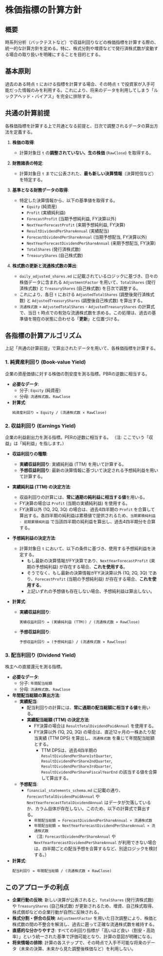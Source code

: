 # 株価指標の計算方針

## 概要

時系列分析（バックテストなど）で収益利回りなどの株価指標を計算する際の、統一的な計算方針を定める。特に、株式分割や増資などで発行済株式数が変動する場合の取り扱いを明確にすることを目的とする。

## 基本原則

過去のある時点 `t` における指標を計算する場合、その時点 `t` で投資家が入手可能だった情報のみを利用する。これにより、将来のデータを利用してしまう「ルックアヘッド・バイアス」を完全に排除する。

## 共通の計算前提

各株価指標を計算する上で共通となる前提と、日次で調整されるデータの算出方法を定義する。

1. **株価の取得**:
   * 計算対象日 `t` の**調整されていない、生の株価** (`RawClose`) を取得する。

2. **財務諸表の特定**:
   * 計算対象日 `t` までに公表された、**最も新しい決算情報**（決算短信など）を特定する。

3. **基準となる財務データの取得**:
   * 特定した決算情報から、以下の基準値を取得する。
      * `Equity` (純資産)
      * `Profit` (実績純利益)
      * `ForecastProfit` (当期予想純利益, FY決算以外)
      * `NextYearForecastProfit` (来期予想純利益, FY決算)
      * `ResultDividendPerShareAnnual` (実績配当)
      * `ForecastDividendPerShareAnnual` (当期予想配当, FY決算以外)
      * `NextYearForecastDividendPerShareAnnual` (来期予想配当, FY決算)
      * `TotalShares` (発行済株式数)
      * `TreasuryShares` (自己株式数)

4. **株式数の更新と流通株式数の算出**:
   * `daily_adjusted_shares.md` に記載されているロジックに基づき、日々の株価データに含まれる `AdjustmentFactor` を用いて、`TotalShares` (発行済株式数) と `TreasuryShares` (自己株式数) を日次で調整する。
   * これにより、各日 `t` における `AdjustedTotalShares` (調整後発行済株式数) と `AdjustedTreasuryShares` (調整後自己株式数) を算出する。
   * `流通株式数` = `AdjustedTotalShares` - `AdjustedTreasuryShares` の計算式で、当日 `t` 時点での有効な流通株式数を求める。この処理は、過去の基準値を現在の状態に合わせる「**更新**」と位置づける。

## 各指標の計算アルゴリズム

上記「共通の計算前提」で算出されたデータを用いて、各株価指標を計算する。

### 1. 純資産利回り (Book-value Yield)

企業の資産価値に対する株価の割安度を測る指標。PBRの逆数に相当する。

* **必要なデータ**:
  * 分子: `Equity` (純資産)
  * 分母: `流通株式数`、`RawClose`
* **計算式**:
  ```
  純資産利回り = Equity / (流通株式数 × RawClose)
  ```

### 2. 収益利回り (Earnings Yield)

企業の利益創出力を測る指標。PERの逆数に相当する。
（注: ここでいう「収益」は「純利益」を指します。）

*   **収益利回りの種類**:
    *   **実績収益利回り**: 実績純利益 (TTM) を用いて計算する。
    *   **予想収益利回り**: 最新の決算情報に基づいて決定される予想純利益を用いて計算する。

*   **実績純利益 (TTM) の決定方法**:
    *   収益利回りの計算には、**常に通期の純利益に相当する値**を用いる。
    *   FY決算の場合は `Profit` (当期の実績純利益) を使用する。
    *   FY決算以外 (1Q, 2Q, 3Q) の場合は、過去4四半期の `Profit` を合算して算出する。各四半期の純利益は累積値で提供されるため、`当期累積純利益 - 前期累積純利益` で当該四半期の純利益を算出し、過去4四半期分を合算する。

*   **予想純利益の決定方法**:
    *   計算対象日 `t` において、以下の条件に基づき、使用する予想純利益を決定する。
        *   もし最新の決算情報がFY決算であり、`NextYearForecastProfit` (来期の予想純利益) が存在する場合、**これを使用する**。
        *   そうでなく、もし最新の決算情報がFY決決算以外 (1Q, 2Q, 3Q) であり、`ForecastProfit` (当期の予想純利益) が存在する場合、**これを使用する**。
        *   上記いずれの予想値も存在しない場合、予想純利益は算出しない。

*   **計算式**:
    *   **実績収益利回り**:
        ```
        実績収益利回り = (実績純利益 (TTM)) / (流通株式数 × RawClose)
        ```
    *   **予想収益利回り**:
        ```
        予想収益利回り = (予想純利益) / (流通株式数 × RawClose)
        ```

### 3. 配当利回り (Dividend Yield)

株主への直接還元を測る指標。

* **必要なデータ**:
  * 分子: `年間配当総額`
  * 分母: `流通株式数`、`RawClose`
*   **年間配当総額の算出方法**:
    *   **実績配当**: 
        *   配当利回りの計算には、**常に通期の配当総額に相当する値**を用いる。
        *   **実績配当総額 (TTM) の決定方法**:
            *   FY決算の場合は `ResultTotalDividendPaidAnnual` を使用する。
            *   FY決算以外 (1Q, 2Q, 3Q) の場合は、直近12ヶ月の一株あたり配当実績 (TTM DPS) を算出し、`流通株式数` を乗じて年間配当総額とする。
                *   TTM DPSは、過去4四半期の `ResultDividendPerShare1stQuarter`, `ResultDividendPerShare2ndQuarter`, `ResultDividendPerShare3rdQuarter`, `ResultDividendPerShareFiscalYearEnd` の該当する値を合算して算出する。
    *   **予想配当**:
        *   `financial_statements_schema.md` に記載の通り、`ForecastTotalDividendPaidAnnual` や `NextYearForecastTotalDividendAnnual` はデータが欠落しているか、カラム自体が存在しない。このため、以下の計算式で算出する。
            *   `年間配当総額 = ForecastDividendPerShareAnnual × 流通株式数`
            *   `年間配当総額 = NextYearForecastDividendPerShareAnnual × 流通株式数`
            *   （注: `ForecastDividendPerShareAnnual` や `NextYearForecastDividendPerShareAnnual` が利用できない場合は、四半期ごとの配当予想を合算するなど、別途ロジックを検討する。）
* **計算式**:
  ```
  配当利回り = 年間配当総額 / (流通株式数 × RawClose)
  ```

## このアプローチの利点

* **企業行動の反映**: 新しい決算が公表されると、`TotalShares` (発行済株式数) や `TreasuryShares` (自己株式数) が更新されるため、増資、自己株式取得、株式償却などの企業行動が自然に反映される。
* **株式分割・併合の反映**: `AdjustmentFactor` を用いた日次調整により、株価と株式数の間の不整合を解消し、過去に遡って正確な流通株式数を維持する。
* **直感的な分かりやすさ**: すべての利回り指標が「高いほど良い（割安・高効率）」という統一された基準で評価可能となり、計算の意図が明確になる。
* **将来情報の排除**: 計算の各ステップで、その時点で入手不可能な将来のデータ（未来の決算、未来から見た調整後株価など）を利用しない。
